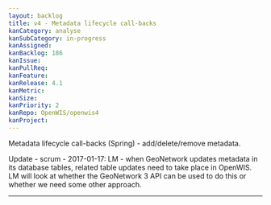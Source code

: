 ```yaml
---
layout: backlog
title: v4 - Metadata lifecycle call-backs
kanCategory: analyse
kanSubCategory: in-progress
kanAssigned:
kanBacklog: 186
kanIssue:
kanPullReq:
kanFeature:
kanRelease: 4.1
kanMetric:
kanSize:
kanPriority: 2
kanRepo: OpenWIS/openwis4
kanProject:
---
```

Metadata lifecycle call-backs (Spring) - add/delete/remove metadata.

Update - scrum - 2017-01-17: LM - when GeoNetwork updates metadata in its database tables, related table updates need to take place in OpenWIS.  LM will look at whether the GeoNetwork 3 API can be used to do this or whether we need some other approach.

---

